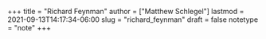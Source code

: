 +++
title = "Richard Feynman"
author = ["Matthew Schlegel"]
lastmod = 2021-09-13T14:17:34-06:00
slug = "richard_feynman"
draft = false
notetype = "note"
+++
